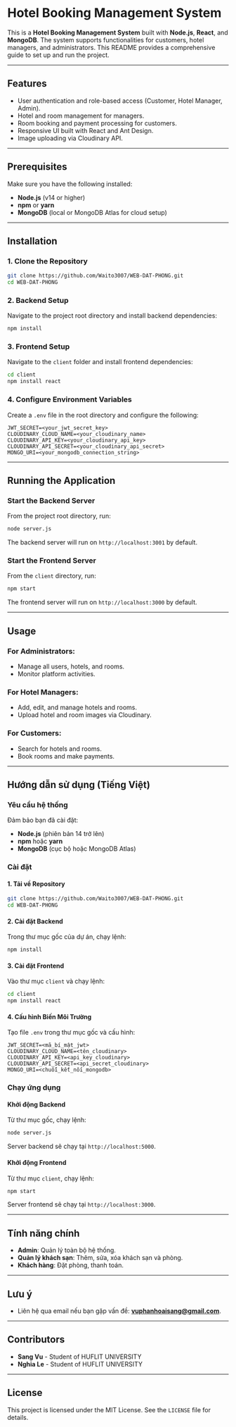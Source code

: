 
# Hotel Booking Management System

This is a **Hotel Booking Management System** built with **Node.js**, **React**, and **MongoDB**. The system supports functionalities for customers, hotel managers, and administrators. This README provides a comprehensive guide to set up and run the project.

---

## Features

- User authentication and role-based access (Customer, Hotel Manager, Admin).
- Hotel and room management for managers.
- Room booking and payment processing for customers.
- Responsive UI built with React and Ant Design.
- Image uploading via Cloudinary API.

---

## Prerequisites

Make sure you have the following installed:
- **Node.js** (v14 or higher)
- **npm** or **yarn**
- **MongoDB** (local or MongoDB Atlas for cloud setup)

---

## Installation

### 1. Clone the Repository
```bash
git clone https://github.com/Waito3007/WEB-DAT-PHONG.git
cd WEB-DAT-PHONG
```

### 2. Backend Setup
Navigate to the project root directory and install backend dependencies:
```bash
npm install
```

### 3. Frontend Setup
Navigate to the `client` folder and install frontend dependencies:
```bash
cd client
npm install react
```

### 4. Configure Environment Variables
Create a `.env` file in the root directory and configure the following:
```env
JWT_SECRET=<your_jwt_secret_key>
CLOUDINARY_CLOUD_NAME=<your_cloudinary_name>
CLOUDINARY_API_KEY=<your_cloudinary_api_key>
CLOUDINARY_API_SECRET=<your_cloudinary_api_secret>
MONGO_URI=<your_mongodb_connection_string>
```

---

## Running the Application

### Start the Backend Server
From the project root directory, run:
```bash
node server.js
```
The backend server will run on `http://localhost:3001` by default.

### Start the Frontend Server
From the `client` directory, run:
```bash
npm start
```
The frontend server will run on `http://localhost:3000` by default.

---

## Usage

### For Administrators:
- Manage all users, hotels, and rooms.
- Monitor platform activities.

### For Hotel Managers:
- Add, edit, and manage hotels and rooms.
- Upload hotel and room images via Cloudinary.

### For Customers:
- Search for hotels and rooms.
- Book rooms and make payments.

---


## Hướng dẫn sử dụng (Tiếng Việt)

### Yêu cầu hệ thống
Đảm bảo bạn đã cài đặt:
- **Node.js** (phiên bản 14 trở lên)
- **npm** hoặc **yarn**
- **MongoDB** (cục bộ hoặc MongoDB Atlas)

### Cài đặt

#### 1. Tải về Repository
```bash
git clone https://github.com/Waito3007/WEB-DAT-PHONG.git
cd WEB-DAT-PHONG
```

#### 2. Cài đặt Backend
Trong thư mục gốc của dự án, chạy lệnh:
```bash
npm install
```

#### 3. Cài đặt Frontend
Vào thư mục `client` và chạy lệnh:
```bash
cd client
npm install react
```

#### 4. Cấu hình Biến Môi Trường
Tạo file `.env` trong thư mục gốc và cấu hình:
```env
JWT_SECRET=<mã_bí_mật_jwt>
CLOUDINARY_CLOUD_NAME=<tên_cloudinary>
CLOUDINARY_API_KEY=<api_key_cloudinary>
CLOUDINARY_API_SECRET=<api_secret_cloudinary>
MONGO_URI=<chuỗi_kết_nối_mongodb>
```

### Chạy ứng dụng

#### Khởi động Backend
Từ thư mục gốc, chạy lệnh:
```bash
node server.js
```
Server backend sẽ chạy tại `http://localhost:5000`.

#### Khởi động Frontend
Từ thư mục `client`, chạy lệnh:
```bash
npm start
```
Server frontend sẽ chạy tại `http://localhost:3000`.

---

## Tính năng chính

- **Admin**: Quản lý toàn bộ hệ thống.
- **Quản lý khách sạn**: Thêm, sửa, xóa khách sạn và phòng.
- **Khách hàng**: Đặt phòng, thanh toán.

---

## Lưu ý

- Liên hệ qua email nếu bạn gặp vấn đề: **vuphanhoaisang@gmail.com**.

---

## Contributors

- **Sang Vu** - Student of HUFLIT UNIVERSITY
- **Nghia Le** - Student of HUFLIT UNIVERSITY

---

## License

This project is licensed under the MIT License. See the `LICENSE` file for details.
